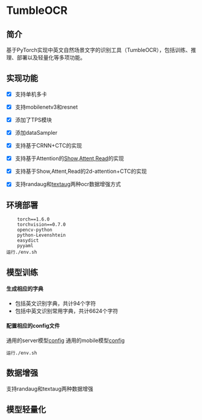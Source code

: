 # TumbleOCR

## 简介
基于PyTorch实现中英文自然场景文字的识别工具（TumbleOCR），包括训练、推理、部署以及轻量化等多项功能。

## 实现功能
- [x]  支持单机多卡
- [x]  支持mobilenetv3和resnet
- [x]  添加了TPS模块
- [x]  添加dataSampler
- [x]  支持基于CRNN+CTC的实现
- [x]  支持基于Attention的[Show,Attent,Read](https://arxiv.org/pdf/1811.00751.pdf)的实现
- [x]  支持基于Show,Attent,Read的2d-attention+CTC的实现
- [x]  支持randaug和[textaug](https://arxiv.org/abs/2003.06606)两种ocr数据增强方式


## 环境部署
```
    torch==1.6.0
    torchvision==0.7.0
    opencv-python
    python-Levenshtein
    easydict
    pyyaml
运行./env.sh
```
## 模型训练
#### 生成相应的字典
- 包括英文识别字典，共计94个字符
- 包括中英文识别常用字典，共计6624个字符
#### 配置相应的config文件
通用的server模型[config](configs/rec_sar_train_config.yaml)
通用的mobile模型[config](configs/rec_ctc_mbv3_att2d_config.yaml)
```
运行./env.sh
```
## 数据增强

支持randaug和textaug两种数据增强

## 模型轻量化